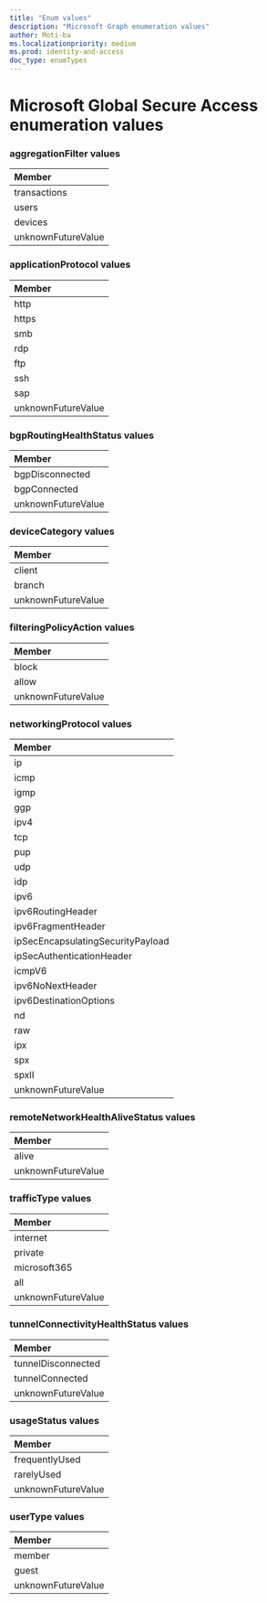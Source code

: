 ```yaml
---
title: "Enum values"
description: "Microsoft Graph enumeration values"
author: Moti-ba
ms.localizationpriority: medium
ms.prod: identity-and-access
doc_type: enumTypes
---
```


# Microsoft Global Secure Access enumeration values

### aggregationFilter values 

|Member|
|:---|
|transactions|
|users|
|devices|
|unknownFutureValue|

### applicationProtocol values 



|Member|
|:---|
|http|
|https|
|smb|
|rdp|
|ftp|
|ssh|
|sap|
|unknownFutureValue|

### bgpRoutingHealthStatus values 



|Member|
|:---|
|bgpDisconnected|
|bgpConnected|
|unknownFutureValue|

### deviceCategory values 



|Member|
|:---|
|client|
|branch|
|unknownFutureValue|

### filteringPolicyAction values 



|Member|
|:---|
|block|
|allow|
|unknownFutureValue|

### networkingProtocol values 



|Member|
|:---|
|ip|
|icmp|
|igmp|
|ggp|
|ipv4|
|tcp|
|pup|
|udp|
|idp|
|ipv6|
|ipv6RoutingHeader|
|ipv6FragmentHeader|
|ipSecEncapsulatingSecurityPayload|
|ipSecAuthenticationHeader|
|icmpV6|
|ipv6NoNextHeader|
|ipv6DestinationOptions|
|nd|
|raw|
|ipx|
|spx|
|spxII|
|unknownFutureValue|

### remoteNetworkHealthAliveStatus values 



|Member|
|:---|
|alive|
|unknownFutureValue|

### trafficType values 



|Member|
|:---|
|internet|
|private|
|microsoft365|
|all|
|unknownFutureValue|

### tunnelConnectivityHealthStatus values 



|Member|
|:---|
|tunnelDisconnected|
|tunnelConnected|
|unknownFutureValue|

### usageStatus values 



|Member|
|:---|
|frequentlyUsed|
|rarelyUsed|
|unknownFutureValue|

### userType values 



|Member|
|:---|
|member|
|guest|
|unknownFutureValue|

